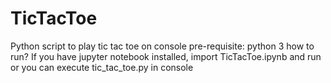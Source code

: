 # TicTacToe
Python script to play tic tac toe on console
pre-requisite: python 3 
how to run?
If you have jupyter notebook installed, import TicTacToe.ipynb and run
or you can execute tic_tac_toe.py in console
